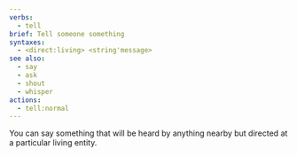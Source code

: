 ```yaml
---
verbs:
  - tell
brief: Tell someone something
syntaxes:
  - <direct:living> <string'message>
see also:
  - say
  - ask
  - shout
  - whisper
actions:
  - tell:normal
---
```

You can say something that will be heard by anything nearby but directed at a
particular living entity.